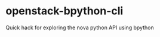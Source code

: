 openstack-bpython-cli
=====================

Quick hack for exploring the nova python API using bpython
